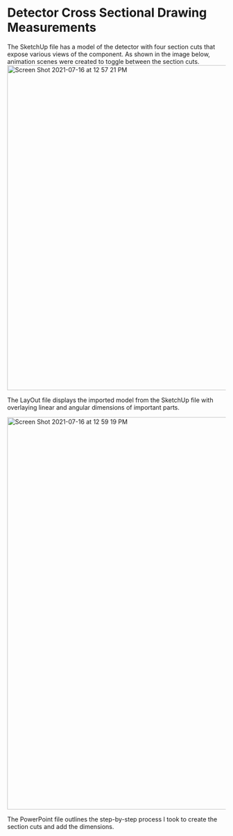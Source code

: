 
# Detector Cross Sectional Drawing Measurements

The SketchUp file has a model of the detector with four section cuts that expose various views of the component. As shown in the image below, animation scenes were created to toggle between the section cuts.<br />
<img width="749" alt="Screen Shot 2021-07-16 at 12 57 21 PM" src="https://user-images.githubusercontent.com/58634750/125982896-5d51a24a-fbad-411f-8daf-ab9b05ad3a03.png"> <br />

The LayOut file displays the imported model from the SketchUp file with overlaying linear and angular dimensions of important parts. <br />

<img width="904" alt="Screen Shot 2021-07-16 at 12 59 19 PM" src="https://user-images.githubusercontent.com/58634750/125983203-0c5ea4af-7c4b-452f-b721-c945792c1385.png">

The PowerPoint file outlines the step-by-step process I took to create the section cuts and add the dimensions. <br />
